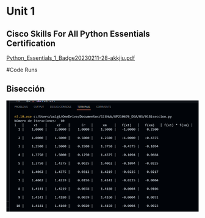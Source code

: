 # Unit 1
## Cisco Skills For All Python Essentials Certification
[Python_Essentials_1_Badge20230211-28-akkjiu.pdf](https://github.com/UP210676/UP210676_DSA/files/10712508/Python_Essentials_1_Badge20230211-28-akkjiu.pdf)
<br>

#Code Runs
## Bisección
![bisección](https://github.com/UP210676/UP210676_DSA/blob/f096ff571d4723cad567820bccdd7b129cd61752/images/1.png)
